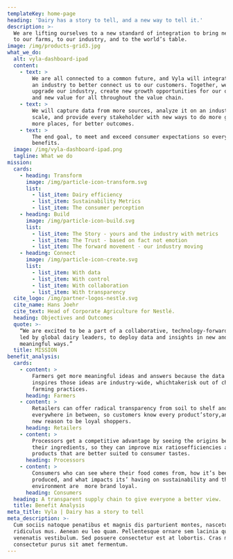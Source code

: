 ```yaml
---
templateKey: home-page
heading: 'Dairy has a story to tell, and a new way to tell it.'
description: >-
  We are lifting ourselves to a new standard of integration to bring new value
  to our farms, to our industry, and to the world’s table.
image: /img/products-grid3.jpg
what_we_do:
  alt: vyla-dashboard-ipad
  content:
    - text: >
        We are all connected to a common future, and Vyla will integrate us as
        an industry to better connect us to our customers. Together, we will
        upgrade our industry, create new growth opportunities for our operations
        and new value for all throughout the value chain.
    - text: >
        We will capture data from more sources, analyze it on an industry-wide
        scale, and provide every stakeholder with new ways to do more good, in
        more places, for better outcomes.
    - text: >
        The end goal, to meet and exceed consumer expectations so everyone
        benefits.
  image: /img/vyla-dashboard-ipad.png
  tagline: What we do
mission:
  cards:
    - heading: Transform
      image: /img/particle-icon-transform.svg
      list:
        - list_item: Dairy efficiency
        - list_item: Sustainability Metrics
        - list_item: The consumer perception
    - heading: Build
      image: /img/particle-icon-build.svg
      list:
        - list_item: The Story - yours and the industry with metrics
        - list_item: The Trust - based on fact not emotion
        - list_item: The forward movement - our industry moving
    - heading: Connect
      image: /img/particle-icon-create.svg
      list:
        - list_item: With data
        - list_item: With control
        - list_item: With collaboration
        - list_item: With transparency
  cite_logo: /img/partner-logos-nestle.svg
  cite_name: Hans Joehr
  cite_text: Head of Corporate Agriculture for Nestlé.
  heading: Objectives and Outcomes
  quote: >-
    “We are excited to be a part of a collaborative, technology-forward effort,
    led by global dairy leaders, to deploy data and insights in new and
    meaningful ways.”
  title: MISSION
benefit_analysis:
  cards:
    - content: >
        Farmers get more meaningful ideas and answers because the data that
        inspires those ideas are industry-wide, whichtakerisk out of changing
        farming practices.
      heading: Farmers
    - content: >
        Retailers can offer radical transparency from soil to shelf and
        everywhere in between, so customers know every product’story,and have
        new reason to be loyal shoppers.
      heading: Retailers
    - content: >
        Processors get a competitive advantage by seeing the origins behind
        their ingredients, so they can improve mix ratiosefficiencies and create
        products that are better suited to consumer tastes.
      heading: Processors
    - content: >
        Consumers who can see where their food comes from, how it’s been
        produced, and what impacts its’ having on sustainability and the
        environment are  more brand loyal.
      heading: Consumers
  heading: A transparent supply chain to give everyone a better view.
  title: Benefit Analysis
meta_title: Vyla | Dairy has a story to tell
meta_description: >-
  Cum sociis natoque penatibus et magnis dis parturient montes, nascetur
  ridiculus mus. Aenean eu leo quam. Pellentesque ornare sem lacinia quam
  venenatis vestibulum. Sed posuere consectetur est at lobortis. Cras mattis
  consectetur purus sit amet fermentum.
---
```


